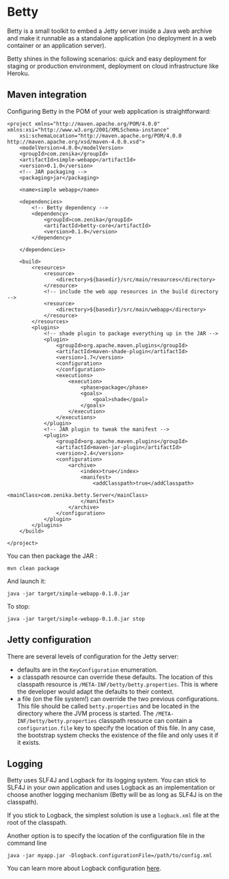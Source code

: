 # Betty

Betty is a small toolkit to embed a Jetty server inside a Java web archive and make it
runnable as a standalone application (no deployment in a web container or an 
application server).

Betty shines in the following scenarios: quick and easy deployment for staging or 
production environment, deployment on cloud infrastructure like Heroku.

## Maven integration

Configuring Betty in the POM of your web application is straightforward:

	<project xmlns="http://maven.apache.org/POM/4.0.0" xmlns:xsi="http://www.w3.org/2001/XMLSchema-instance"
		xsi:schemaLocation="http://maven.apache.org/POM/4.0.0 http://maven.apache.org/xsd/maven-4.0.0.xsd">
		<modelVersion>4.0.0</modelVersion>
		<groupId>com.zenika</groupId>
		<artifactId>simple-webapp</artifactId>
		<version>0.1.0</version>
		<!-- JAR packaging -->	
		<packaging>jar</packaging>
	
		<name>simple webapp</name>
	
		<dependencies>
			<!-- Betty dependency -->
			<dependency>
				<groupId>com.zenika</groupId>
				<artifactId>betty-core</artifactId>
				<version>0.1.0</version>
			</dependency>
	
		</dependencies>
		
		<build>
			<resources>
				<resource>
					<directory>${basedir}/src/main/resources</directory>
				</resource>
				<!-- include the web app resources in the build directory -->
				<resource>
					<directory>${basedir}/src/main/webapp</directory>
				</resource>
			</resources>
			<plugins>
				<!-- shade plugin to package everything up in the JAR -->
				<plugin>
					<groupId>org.apache.maven.plugins</groupId>
					<artifactId>maven-shade-plugin</artifactId>
					<version>1.7</version>
					<configuration>
					</configuration>
					<executions>
						<execution>
							<phase>package</phase>
							<goals>
								<goal>shade</goal>
							</goals>
						</execution>
					</executions>
				</plugin>
				<!-- JAR plugin to tweak the manifest -->
				<plugin>
					<groupId>org.apache.maven.plugins</groupId>
					<artifactId>maven-jar-plugin</artifactId>
					<version>2.4</version>
					<configuration>
						<archive>
							<index>true</index>
							<manifest>
								<addClasspath>true</addClasspath>
								<mainClass>com.zenika.betty.Server</mainClass>
							</manifest>
						</archive>
					</configuration>
				</plugin>
			</plugins>
		</build>
	
	</project>
	
You can then package the JAR :

	mvn clean package
	
And launch it:

	java -jar target/simple-webapp-0.1.0.jar
	
To stop:

	java -jar target/simple-webapp-0.1.0.jar stop

## Jetty configuration

There are several levels of configuration for the Jetty server:
* defaults are in the `KeyConfiguration` enumeration.
* a classpath resource can override these defaults. The location of this classpath resource is 
`/META-INF/betty/betty.properties`. This is where the developer would adapt the defaults
to their context.
* a file (on the file system!) can override the two previous configurations. This file should
be called `betty.properties` and be located in the directory where the JVM process is started.
The `/META-INF/betty/betty.properties` classpath resource can contain a `configuration.file`
key to specify the location of this file. In any case, the bootstrap system checks the existence
of the file and only uses it if it exists.

## Logging

Betty uses SLF4J and Logback for its logging system. You can stick to SLF4J in your own application and uses Logback as an implementation or choose
another logging mechanism (Betty will be as long as SLF4J is on the classpath).

If you stick to Logback, the simplest solution is use a `logback.xml` file at the root of the classpath.

Another option is to specify the location of the configuration file in the command line

	java -jar myapp.jar -Dlogback.configurationFile=/path/to/config.xml
	
You can learn more about Logback configuration [here](http://logback.qos.ch/manual/configuration.html).